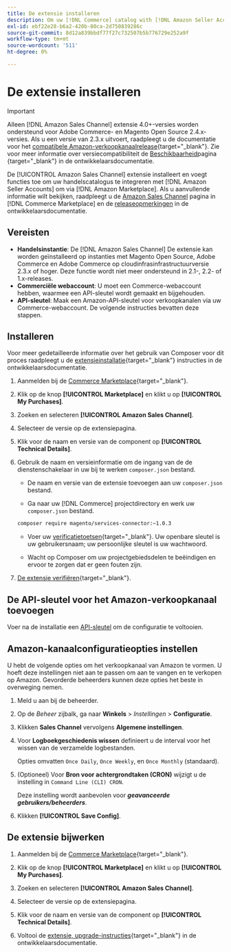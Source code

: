 ```yaml
---
title: De extensie installeren
description: Om uw [!DNL Commerce] catalog with [!DNL Amazon Seller Accounts] en verkopen via [!DNL Amazon Marketplace], downloadt en installeert u de Amazon Sales Channel-extensie.
exl-id: ebf22e28-b6a2-420b-80ca-2d750839286c
source-git-commit: 8d12a839bbdf77f27c732507b5b776729e252a9f
workflow-type: tm+mt
source-wordcount: '511'
ht-degree: 0%

---
```


# De extensie installeren

>[!IMPORTANT]
>
>Alleen [!DNL Amazon Sales Channel] extensie 4.0+-versies worden ondersteund voor Adobe Commerce- en Magento Open Source 2.4.x-versies. Als u een versie van 2.3.x uitvoert, raadpleegt u de documentatie voor het [compatibele Amazon-verkoopkanaalrelease](https://docs.magento.com/user-guide/v2.3/sales-channels/amazon/amazon-sales-channel.html){target=&quot;_blank&quot;}. Zie voor meer informatie over versiecompatibiliteit de [Beschikbaarheid](https://devdocs.magento.com/release/availability.html)pagina {target=&quot;_blank&quot;} in de ontwikkelaarsdocumentatie.

De [!UICONTROL Amazon Sales Channel] extensie installeert en voegt functies toe om uw handelscatalogus te integreren met [!DNL Amazon Seller Accounts] om via [!DNL Amazon Marketplace]. Als u aanvullende informatie wilt bekijken, raadpleegt u de [Amazon Sales Channel](https://marketplace.magento.com/magento-module-amazon.html) pagina in [!DNL Commerce Marketplace] en de [releaseopmerkingen](https://devdocs.magento.com/extensions/amazon-sales/release-notes/) in de ontwikkelaarsdocumentatie.

## Vereisten

- **Handelsinstantie**: De [!DNL Amazon Sales Channel] De extensie kan worden geïnstalleerd op instanties met Magento Open Source, Adobe Commerce en Adobe Commerce op cloudinfrasinfrastructuurversie 2.3.x of hoger. Deze functie wordt niet meer ondersteund in 2.1-, 2.2- of 1.x-releases.
- **Commerciële webaccount**: U moet een Commerce-webaccount hebben, waarmee een API-sleutel wordt gemaakt en bijgehouden.
- **API-sleutel**: Maak een Amazon-API-sleutel voor verkoopkanalen via uw Commerce-webaccount. De volgende instructies bevatten deze stappen.

## Installeren

Voor meer gedetailleerde informatie over het gebruik van Composer voor dit proces raadpleegt u de [extensieinstallatie](https://devdocs.magento.com/extensions/install/){target=&quot;_blank&quot;} instructies in de ontwikkelaarsdocumentatie.

1. Aanmelden bij de [Commerce Marketplace](https://marketplace.magento.com/customer/account/){target=&quot;_blank&quot;}.

1. Klik op de knop **[!UICONTROL Marketplace]** en klikt u op **[!UICONTROL My Purchases]**.

1. Zoeken en selecteren **[!UICONTROL Amazon Sales Channel]**.

1. Selecteer de versie op de extensiepagina.

1. Klik voor de naam en versie van de component op **[!UICONTROL Technical Details]**.

1. Gebruik de naam en versieinformatie om de ingang van de de dienstenschakelaar in uw bij te werken `composer.json` bestand.

   - De naam en versie van de extensie toevoegen aan uw `composer.json` bestand.

   - Ga naar uw [!DNL Commerce] projectdirectory en werk uw `composer.json` bestand.

   ```bash
   composer require magento/services-connector:~1.0.3
   ```

   - Voer uw [verificatietoetsen](https://devdocs.magento.com/guides/v2.4/install-gde/prereq/connect-auth.html){target=&quot;_blank&quot;}. Uw openbare sleutel is uw gebruikersnaam; uw persoonlijke sleutel is uw wachtwoord.

   - Wacht op Composer om uw projectgebiedsdelen te beëindigen en ervoor te zorgen dat er geen fouten zijn.


1. [De extensie verifiëren](https://devdocs.magento.com/extensions/install/#verify-the-extension){target=&quot;_blank&quot;}.

## De API-sleutel voor het Amazon-verkoopkanaal toevoegen

Voer na de installatie een [API-sleutel](./amazon-verify-api-key.md) om de configuratie te voltooien.

## Amazon-kanaalconfiguratieopties instellen

U hebt de volgende opties om het verkoopkanaal van Amazon te vormen. U hoeft deze instellingen niet aan te passen om aan te vangen en te verkopen op Amazon. Gevorderde beheerders kunnen deze opties het beste in overweging nemen.

1. Meld u aan bij de beheerder.

1. Op de _Beheer_ zijbalk, ga naar **Winkels** > _Instellingen_ > **Configuratie**.

1. Klikken **Sales Channel** vervolgens **Algemene instellingen**.

1. Voor **Logboekgeschiedenis wissen** definieert u de interval voor het wissen van de verzamelde logbestanden.

   Opties omvatten `Once Daily`, `Once Weekly`, en `Once Monthly` (standaard).

1. (Optioneel) Voor **Bron voor achtergrondtaken (CRON)** wijzigt u de instelling in `Command Line (CLI) CRON`.

   Deze instelling wordt aanbevolen voor **_geavanceerde gebruikers/beheerders_**.

1. Klikken **[!UICONTROL Save Config]**.

## De extensie bijwerken

1. Aanmelden bij de [Commerce Marketplace](https://marketplace.magento.com/customer/account/){target=&quot;_blank&quot;}.

1. Klik op de knop **[!UICONTROL Marketplace]** en klikt u op **[!UICONTROL My Purchases]**.

1. Zoeken en selecteren **[!UICONTROL Amazon Sales Channel]**.

1. Selecteer de versie op de extensiepagina.

1. Klik voor de naam en versie van de component op **[!UICONTROL Technical Details]**.

1. Voltooi de [extensie, upgrade-instructies](https://devdocs.magento.com/extensions/install/#upgrade-an-extension){target=&quot;_blank&quot;} in de ontwikkelaarsdocumentatie.
